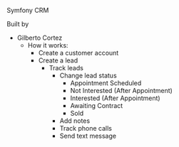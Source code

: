 Symfony CRM

Built by
- Gilberto Cortez
    - How it works:
        - Create a customer account
        - Create a lead
            - Track leads
                - Change lead status
                    - Appointment Scheduled
                    - Not Interested (After Appointment)
                    - Interested (After Appointment)
                    - Awaiting Contract
                    - Sold
                - Add notes
                - Track phone calls
                - Send text message